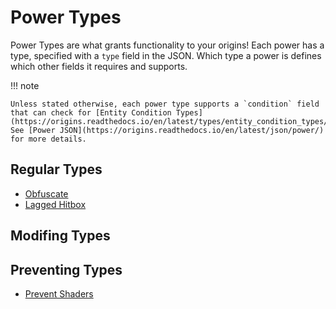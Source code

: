 # Power Types

Power Types are what grants functionality to your origins! Each power has a type, specified with
a `type` field in the JSON. Which type a power is defines which other fields it requires and supports.

!!! note

    Unless stated otherwise, each power type supports a `condition` field that can check for [Entity Condition Types](https://origins.readthedocs.io/en/latest/types/entity_condition_types/). See [Power JSON](https://origins.readthedocs.io/en/latest/json/power/) for more details.

## Regular Types

- [Obfuscate](powers/regular/lunali_obfuscate.md)
- [Lagged Hitbox](powers/regular/lunali_obfuscate.md)

## Modifing Types

## Preventing Types

- [Prevent Shaders](powers/prevent/lunali_prevent_shaders.md)
